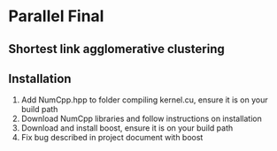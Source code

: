 # Parallel Final 

## Shortest link agglomerative clustering

## Installation
1. Add NumCpp.hpp to folder compiling kernel.cu, ensure it is on your build path
2. Download NumCpp libraries and follow instructions on installation
3. Download and install boost, ensure it is on your build path
4. Fix bug described in project document with boost

